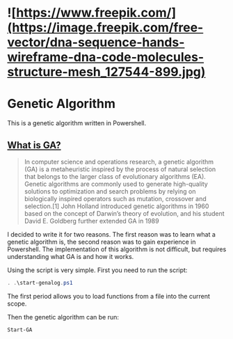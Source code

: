 
# ![https://www.freepik.com/](https://image.freepik.com/free-vector/dna-sequence-hands-wireframe-dna-code-molecules-structure-mesh_127544-899.jpg) 

# Genetic Algorithm

This is a genetic algorithm written in Powershell. 

## [What is GA?](https://en.wikipedia.org/wiki/Genetic_algorithm)
> In computer science and operations research, a genetic algorithm (GA) is a metaheuristic inspired by the process of natural selection that belongs to the larger class of evolutionary algorithms (EA). Genetic algorithms are commonly used to generate high-quality solutions to optimization and search problems by relying on biologically inspired operators such as mutation, crossover and selection.[1] John Holland introduced genetic algorithms in 1960 based on the concept of Darwin’s theory of evolution, and his student David E. Goldberg further extended GA in 1989

I decided to write it for two reasons. The first reason was to learn what a genetic algorithm is, the second reason was to gain experience in Powershell. The implementation of this algorithm is not difficult, but requires understanding what GA is and how it works.

Using the script is very simple. First you need to run the script:

```powershell
. .\start-genalog.ps1
```

The first period allows you to load functions from a file into the current scope.

Then the genetic algorithm can be run:

```powershell
Start-GA
```
